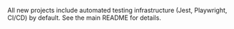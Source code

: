 All new projects include automated testing infrastructure (Jest, Playwright, CI/CD) by default. See the main README for details. 